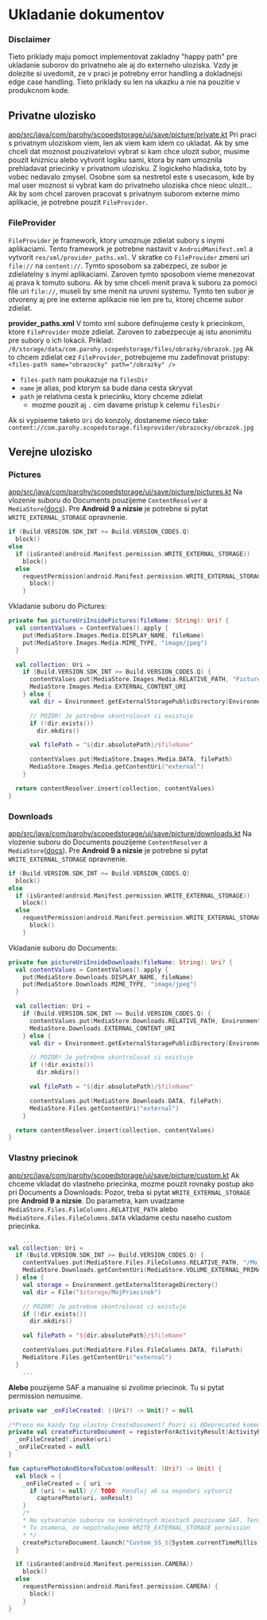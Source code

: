 # Ukladanie dokumentov
### Disclaimer
Tieto priklady maju pomoct implementovat zakladny "happy path" pre ukladanie suborov do privatneho ale aj do externeho uloziska. Vzdy je dolezite si uvedomit, ze v praci je potrebny error handling a dokladnejsi edge case handling. Tieto priklady su len na ukazku a nie na pouzitie v produkcnom kode.

## Privatne ulozisko
[app/src/java/com/parohy/scopedstorage/ui/save/picture/private.kt](./private.kt)
Pri praci s privatnym uloziskom viem, len ak viem kam idem co ukladat. Ak by sme chceli dat moznost pouzivatelovi vybrat si kam chce ulozit subor, musime pouzit kniznicu alebo vytvorit logiku sami, ktora by nam umoznila prehladavat priecinky v privatnom ulozisku.
Z logickeho hladiska, toto by vobec nedavalo zmysel. Osobne som sa nestretol este s usecasom, kde by mal user moznost si vybrat kam do privatneho uloziska chce nieoc ulozit...
Ak by som chcel zaroven pracovat s privatnym suborom externe mimo aplikacie, je potrebne pouzit `FileProvider`.

### FileProvider
`FileProvider` je framework, ktory umoznuje zdielat subory s inymi aplikaciami. Tento framework je potrebne nastavit v `AndroidManifest.xml` a vytvorit `res/xml/provider_paths.xml`.
V skratke co `FileProvider` zmeni uri `file://` na `content://`. Tymto sposobom sa zabezpeci, ze subor je zdielatelny s inymi aplikaciami. Zaroven tymto sposobom
vieme menezovat aj prava k tomuto suboru. Ak by sme chceli menit prava k suboru za pomoci file uri `file://`, museli by sme menit na urovni systemu. Tymto ten subor je otvoreny
aj pre ine externe aplikacie nie len pre tu, ktorej chceme subor zdielat.

**provider_paths.xml**
V tomto xml subore definujeme cesty k priecinkom, ktore `FileProvider` moze zdielat. Zaroven to zabezpecuje aj istu anonimitu pre subory o ich lokacii.
Priklad:
`/0/storage/data/com.parohy.scopedstorage/files/obrazky/obrazok.jpg`
Ak to chcem zdielat cez `FileProvider`, potrebujeme mu zadefinovat pristupy:
`<files-path name="obrazocky" path="/obrazky" />`
- `files-path` nam poukazuje na `filesDir`
- `name` je alias, pod ktorym sa bude dana cesta skryvat
- `path` je relativna cesta k priecinku, ktory chceme zdielat
    - mozme pouzit aj `.` cim davame pristup k celemu `filesDir`

Ak si vypiseme taketo `Uri` do konzoly, dostaneme nieco take:
`content://com.parohy.scopedstorage.fileprovider/obrazocky/obrazok.jpg`

## Verejne ulozisko

### Pictures
[app/src/java/com/parohy/scopedstorage/ui/save/picture/pictures.kt](./pictures.kt)
Na vlozenie suboru do Documents pouzijeme `ContentResolver` a `MediaStore`([docs](https://developer.android.com/training/data-storage/shared/media)).
Pre **Android 9 a nizsie** je potrebne si pytat `WRITE_EXTERNAL_STORAGE` opravnenie.
```kotlin
if (Build.VERSION.SDK_INT >= Build.VERSION_CODES.Q)
  block()
else
  if (isGranted(android.Manifest.permission.WRITE_EXTERNAL_STORAGE))
    block()
  else
    requestPermission(android.Manifest.permission.WRITE_EXTERNAL_STORAGE) {
      block()
    }
```

Vkladanie suboru do Pictures:
```kotlin
private fun pictureUriInsidePictures(fileName: String): Uri? {
  val contentValues = ContentValues().apply {
    put(MediaStore.Images.Media.DISPLAY_NAME, fileName)
    put(MediaStore.Images.Media.MIME_TYPE, "image/jpeg")
  }

  val collection: Uri =
    if (Build.VERSION.SDK_INT >= Build.VERSION_CODES.Q) {
      contentValues.put(MediaStore.Images.Media.RELATIVE_PATH, "Pictures/")
      MediaStore.Images.Media.EXTERNAL_CONTENT_URI
    } else {
      val dir = Environment.getExternalStoragePublicDirectory(Environment.DIRECTORY_PICTURES)

      // POZOR! Je potrebne skontrolovat ci existuje
      if (!dir.exists())
        dir.mkdirs()

      val filePath = "${dir.absolutePath}/$fileName"

      contentValues.put(MediaStore.Images.Media.DATA, filePath)
      MediaStore.Images.Media.getContentUri("external")
    }

  return contentResolver.insert(collection, contentValues)
}
```

### Downloads
[app/src/java/com/parohy/scopedstorage/ui/save/picture/downloads.kt](./downloads.kt)
Na vlozenie suboru do Documents pouzijeme `ContentResolver` a `MediaStore`([docs](https://developer.android.com/training/data-storage/shared/media)).
Pre **Android 9 a nizsie** je potrebne si pytat `WRITE_EXTERNAL_STORAGE` opravnenie.
```kotlin
if (Build.VERSION.SDK_INT >= Build.VERSION_CODES.Q)
  block()
else
  if (isGranted(android.Manifest.permission.WRITE_EXTERNAL_STORAGE))
    block()
  else
    requestPermission(android.Manifest.permission.WRITE_EXTERNAL_STORAGE) {
      block()
    }
```

Vkladanie suboru do Documents:
```kotlin
private fun pictureUriInsideDownloads(fileName: String): Uri? {
  val contentValues = ContentValues().apply {
    put(MediaStore.Downloads.DISPLAY_NAME, fileName)
    put(MediaStore.Downloads.MIME_TYPE, "image/jpeg")
  }

  val collection: Uri =
    if (Build.VERSION.SDK_INT >= Build.VERSION_CODES.Q) {
      contentValues.put(MediaStore.Downloads.RELATIVE_PATH, Environment.DIRECTORY_DOWNLOADS)
      MediaStore.Downloads.EXTERNAL_CONTENT_URI
    } else {
      val dir = Environment.getExternalStoragePublicDirectory(Environment.DIRECTORY_DOWNLOADS)

      // POZOR! Je potrebne skontrolovat ci existuje
      if (!dir.exists())
        dir.mkdirs()

      val filePath = "${dir.absolutePath}/$fileName"

      contentValues.put(MediaStore.Downloads.DATA, filePath)
      MediaStore.Files.getContentUri("external")
    }

  return contentResolver.insert(collection, contentValues)
}
 ```

### Vlastny priecinok
[app/src/java/com/parohy/scopedstorage/ui/save/picture/custom.kt](./custom.kt)
Ak chceme vkladat do vlastneho priecinka, mozme pouzit rovnaky postup ako pri Documents a Downloads:
Pozor, treba si pytat `WRITE_EXTERNAL_STORAGE` pre **Android 9 a nizsie**.
Do parametra, kam uvadzame `MediaStore.Files.FileColumns.RELATIVE_PATH` alebo `MediaStore.Files.FileColumns.DATA` vkladame cestu naseho custom priecinka.
```kotlin
    ...
val collection: Uri =
  if (Build.VERSION.SDK_INT >= Build.VERSION_CODES.Q) {
    contentValues.put(MediaStore.Files.FileColumns.RELATIVE_PATH, "/MojPriecinok")
    MediaStore.Downloads.getContentUri(MediaStore.VOLUME_EXTERNAL_PRIMARY)
  } else {
    val storage = Environment.getExternalStorageDirectory()
    val dir = File("$storage/MojPriecinok")

    // POZOR! Je potrebne skontrolovat ci existuje
    if (!dir.exists())
      dir.mkdirs()

    val filePath = "${dir.absolutePath}/$fileName"

    contentValues.put(MediaStore.Files.FileColumns.DATA, filePath)
    MediaStore.Files.getContentUri("external")
  }
    ...
```
**Alebo** pouzijeme SAF a manualne si zvolime priecinok. Tu si pytat permission nemusime.
```kotlin
private var _onFileCreated: ((Uri?) -> Unit)? = null

/*Preco ma kazdy typ vlastny CreateDocument? Pozri si @Deprecated koment pre triedu CreateDocument...*/
private val createPictureDocument = registerForActivityResult(ActivityResultContracts.CreateDocument("image/jpeg")) { uri: Uri? ->
  _onFileCreated?.invoke(uri)
  _onFileCreated = null
}

fun capturePhotoAndStoreToCustom(onResult: (Uri?) -> Unit) {
  val block = {
    _onFileCreated = { uri ->
      if (uri != null) // TODO: Handluj ak sa nepodari vytvorit
        capturePhoto(uri, onResult)
    }
    /*
    * Na vytvaranie suborov na konkretnych miestach pouzivame SAF. Tento uz ma integrovany Scoped Storage
    * To znamena, ze nepotrebujeme WRITE_EXTERNAL_STORAGE permission
    * */
    createPictureDocument.launch("Custom_SS_${System.currentTimeMillis()}.jpg")
  }

  if (isGranted(android.Manifest.permission.CAMERA))
    block()
  else
    requestPermission(android.Manifest.permission.CAMERA) {
      block()
    }
}
```
